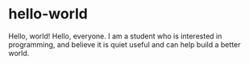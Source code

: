 # hello-world
Hello, world!
Hello, everyone.
I am a student who is interested in programming, and believe it is quiet useful and can help build a better world.
